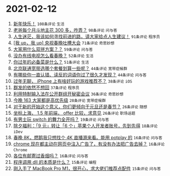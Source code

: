 # 2021-02-12

1. [新年快乐！](https://www.v2ex.com/t/752906) `108条评论` `生活`
1. [老爸每个月斗地主花 300 多，咋弄？](https://www.v2ex.com/t/752903) `98条评论` `问与答`
1. [人生迷茫，我该如何寻找前进的路，请大家给点人生建议！](https://www.v2ex.com/t/752959) `91条评论` `程序员`
1. [[我 up，我 up] 央视春晚吐槽大会](https://www.v2ex.com/t/752980) `71条评论` `奇思妙想`
1. [大家用什么双拼方案？？](https://www.v2ex.com/t/752937) `59条评论` `问与答`
1. [没办有线电视怎么看春晚？](https://www.v2ex.com/t/752939) `52条评论` `生活`
1. [你过年的必备菜是什么？](https://www.v2ex.com/t/752922) `51条评论` `生活`
1. [北京联通宽带选哪个套餐划算一些呢？](https://www.v2ex.com/t/752927) `44条评论` `宽带症候群`
1. [有哪些你一直认错、读反的词语你过了很久才发现？](https://www.v2ex.com/t/752905) `44条评论` `问与答`
1. [过年无聊， iPhone 上有啥好玩的游戏推荐不？](https://www.v2ex.com/t/752924) `38条评论` `iOS`
1. [群发的依然不想回](https://www.v2ex.com/t/752978) `37条评论` `程序员`
1. [利用特制输入法在公开群组开秘密会议](https://www.v2ex.com/t/752961) `36条评论` `奇思妙想`
1. [今晚 163 大家都是高优先级](https://www.v2ex.com/t/752970) `28条评论` `宽带症候群`
1. [对于新的开始这个意义，你们更倾向于元旦还是春节？](https://www.v2ex.com/t/752956) `26条评论` `随想`
1. [坐标上海， 1.5 年前端， offer 比较，求意见](https://www.v2ex.com/t/752950) `26条评论` `职场话题`
1. [有男士玩 switch 的舞力全开吗？](https://www.v2ex.com/t/752919) `19条评论` `问与答`
1. [除夕福利：「9 元」转让「6 个」苹果个人开发者账号，先到先得](https://www.v2ex.com/t/752953) `18条评论` `iDev`
1. [春晚 8K，燃鹅我只想找个 4K 直播源来看。能用 potplay 的](https://www.v2ex.com/t/752966) `16条评论` `问与答`
1. [chrome 现在都主动在网页中注入广告了，有没有办法把广告去掉？](https://www.v2ex.com/t/752958) `16条评论` `Chrome`
1. [各位有邮寄过香烟吗？](https://www.v2ex.com/t/752912) `16条评论` `问与答`
1. [程序调用 dll 的本质是什么？](https://www.v2ex.com/t/752972) `15条评论` `编程`
1. [刚入手了 MacBook Pro M1，很开心，求大佬们推荐点配件](https://www.v2ex.com/t/752940) `15条评论` `问与答`
